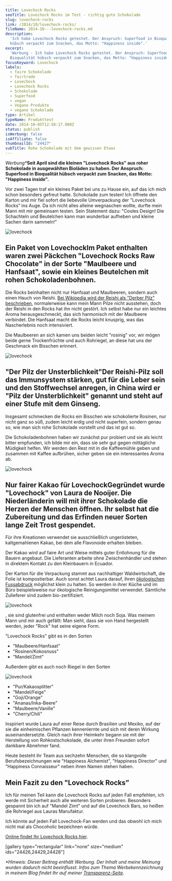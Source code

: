 ```yaml
---
title: Lovechock Rocks
seoTitle: Lovechock Rocks im Test - richtig gute Schokolade
slug: lovechock-rocks
link: /2014/10/lovechock-rocks/
fileName: 2014-10---lovechock-rocks.md
description:
  'Ich habe Lovechock Rocks getestet. Der Anspruch: Superfood in Bioqualität
  hübsch verpackt zum Snacken, das Motto: "Happiness inside".'
excerpt:
  'Werbung - Ich habe Lovechock Rocks getestet. Der Anspruch: Superfood in
  Bioqualität hübsch verpackt zum Snacken, das Motto: "Happiness inside".'
focusKeyword: Lovechock
labels:
  - faire Schokolade
  - fairtrade
  - Lovechock
  - Lovechock Rocks
  - Schokolade
  - Superfood
  - vegan
  - Vegane Produkte
  - vegane Schokolade
type: Artikel
typeName: Produkttest
date: 2014-10-05T12:58:17.000Z
status: publish
isWerbung: false
isAffiliate: false
thumbnailId: "24427"
subTitle: Rohe Schokolade mit dem gewissen Etwas
---
```


<em>Werbung\*</em><strong>Seit April sind die kleinen "Lovechock Rocks" aus
roher Schokolade in ausgewählten Bioläden zu haben. Der Anspruch: Superfood in
Bioqualität hübsch verpackt zum Snacken, das Motto: "Happiness inside".</strong>

Vor zwei Tagen traf ein kleines Paket bei uns zu Hause ein, auf das ich mich
schon besonders gefreut hatte. Schokolade zum testen! Ich öffnete den Karton und
mir fiel sofort die liebevolle Umverpackung der "Lovechock Rocks” ins Auge. Da
ich nicht alles alleine wegnaschen wollte, durfte mein Mann mit mir gemeinsam
testen. Sein Statement dazu: "Cooles Design! Die Schachteln und Beutelchen kann
man wunderbar aufheben und kleine Sachen darin sammeln!"

![lovechock](http://cardamonchai.com/wp-content/uploads/2019/06/lovechock-8-400x267.jpg)

## Ein Paket von LovechockIm Paket enthalten waren zwei Päckchen "Lovechock Rocks Raw Chocolate" in der Sorte "Maulbeere und Hanfsaat", sowie ein kleines Beutelchen mit rohen Schokoladenbohnen.

Die Rocks beinhalten nicht nur Hanfsaat und Maulbeeren, sondern auch einen Hauch
von Reishi.
[Bei Wikipedia wird der Reishi als "Derber Pilz" beschrieben](https://de.wikipedia.org/wiki/Gl%C3%A4nzender_Lackporling),
normalerweise kann mein Mann Pilze nicht ausstehen, doch der Reishi in den Rocks
hat ihn nicht gestört. Ich selbst habe nur ein leichtes Aroma herausgeschmeckt,
das sich harmonisch mit der Maulbeere verbindet. Die Hanfsaat macht die Rocks
leicht knusprig, was das Nascherlebnis noch intensiviert.

Die Maulbeeren an sich kamen uns beiden leicht "rosinig" vor, wir mögen beide
gerne Trockenfrüchte und auch Rohriegel, an diese hat uns der Geschmack ein
Bisschen erinnert.

![lovechock](http://cardamonchai.com/wp-content/uploads/2019/06/lovechock-6-400x267.jpg)

## "Der Pilz der Unsterblichkeit"Der Reishi-Pilz soll das Immunsystem stärken, gut für die Leber sein und den Stoffwechsel anregen, in China wird er "Pilz der Unsterblichkeit" genannt und steht auf einer Stufe mit dem Ginseng.

Insgesamt schmecken die Rocks ein Bisschen wie schokolierte Rosinen, nur nicht
ganz so süß, zudem leicht erdig und nicht superfein, sondern genau so, wie man
sich rohe Schokolade vorstellt und das ist gut so.

Die Schokoladenbohnen haben wir zunächst pur probiert und sie als leicht bitter
empfunden, ich bilde mir ein, dass sie sehr gut gegen mittägliche Müdigkeit
helfen. Wir werden den Rest mit in die Kaffeemühle geben und zusammen mit Kaffee
aufbrühen, sicher geben sie ein interessantes Aroma ab.

![lovechock](http://cardamonchai.com/wp-content/uploads/2019/06/lovechock-400x267.jpg)

## Nur fairer Kakao für LovechockGegründet wurde "Lovechock" von Laura de Nooijer. Die Niederländerin will mit ihrer Schokolade die Herzen der Menschen öffnen. Ihr selbst hat die Zubereitung und das Erfinden neuer Sorten lange Zeit Trost gespendet.

Für ihre Kreationen verwendet sie ausschließlich ungerösteten, kaltgemahlenen
Kakao, bei dem alle Flavonoide erhalten bleiben.

Der Kakao wird auf faire Art und Weise mittels guter Entlohnung für die Bauern
angebaut. Die Lieferanten arbeite ohne Zwischenhändler und stehen in direktem
Kontakt zu den Kleinbauern in Ecuador.

Der Karton für die Verpackung stammt aus nachhaltiger Waldwirtschaft, die Folie
ist kompostierbar. Auch sonst achtet Laura darauf, ihren
[ökologischen Fussabdruck](/2014/07/soja-klimaschutz-oekologischer-fussabdruck/)
möglichst klein zu halten. So werden in ihrer Küche und im Büro beispielsweise
nur ökologische Reinigungsmittel verwendet. Sämtliche Zulieferer sind zudem
bio-zertifiziert.

![lovechock](http://cardamonchai.com/wp-content/uploads/2019/06/lovechock-7-400x267.jpg)

, sie sind glutenfrei und enthalten weder Milch noch Soja. Was meinem Mann und
mir auch gefällt: Man sieht, dass sie von Hand hergestellt werden, jeder "Rock"
hat seine eigene Form.

"Lovechock Rocks" gibt es in den Sorten

<ul><li>"Maulbeere/Hanfsaat"</li><li>"Rosinen/Kokosnuss"</li><li>"Mandel/Zimt"</li></ul>

Außerdem gibt es auch noch Riegel in den Sorten

![lovechock](http://cardamonchai.com/wp-content/uploads/2019/06/lovechock-5-400x267.jpg)

<ul><li>"Pur/Kakaosplitter"</li><li>"Mandel/Feige"</li><li>"Goji/Orange"</li><li>"Ananas/Inka-Beere"</li><li>"Maulbeere/Vanille"</li><li>"Cherry/Chili"</li></ul>Inspiriert wurde Laura auf einer Reise durch Brasilien und Mexiko, auf der sie die einheimischen Pflanzen kennenlernte und sich mit deren Wirkung auseinandersetzte. Gleich nach ihrer Heimkehr begann sie mit der Herstellung von Rohkostschokolade, die unter ihren Freunden sofort dankbare Abnehmer fand.

Heute besteht ihr Team aus sechzehn Menschen, die so klangvolle
Berufsbezeichnungen wie "Happiness Alchemist", "Happiness Director" und
"Happiness Connaisseur" neben ihren Namen stehen haben.

## Mein Fazit zu den "Lovechock Rocks”

Ich für meinen Teil kann die Lovechock Rocks auf jeden Fall empfehlen, ich werde
mit Sicherheit auch alle weiteren Sorten probieren. Besonders gespannt bin ich
auf "Mandel Zimt" und auf die Lovechock Bars, so heißen die Rohriegel aus Lauras
Manufaktur.

Ich könnte auf jeden Fall Lovechock-Fan werden und das obwohl ich mich nicht mal
als Chocoholic bezeichnen würde.

[Online findet Ihr Lovechock Rocks hier](https://www.lovechock.com).

[gallery type="rectangular" link="none" size="medium" ids="24426,24429,24428"]

<em>\*Hinweis: Dieser Beitrag enthält Werbung. Der Inhalt und meine Meinung
wurden dadurch nicht beeinflusst. Infos zum Thema Werbekennzeichnung in meinem
Blog findet Ihr auf meiner [Transparenz-Seite](/werbung/). </em>

